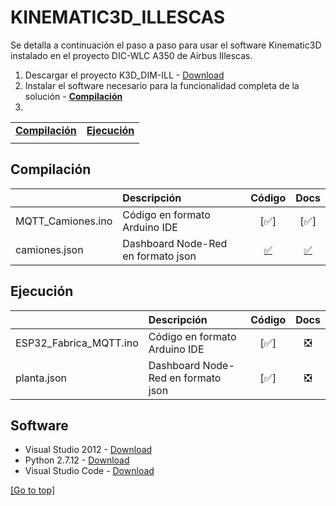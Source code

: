 # KINEMATIC3D_ILLESCAS
Se detalla a continuación el paso a paso para usar el software Kinematic3D instalado en el proyecto DIC-WLC A350 de Airbus Illescas.
1. Descargar el proyecto K3D_DIM-ILL - [Download](https://dev.azure.com/AritexSoftware/_git/K3D_DIM-ILL)
2. Instalar el software necesario para la funcionalidad completa de la solución - [**Compilación**](#compilación)
3. 



| | |
|-|-|
|[**Compilación**](#compilación) |[**Ejecución**](#ejecución) |
| | |

## Compilación
| | Descripción | Código | Docs |
|-|:------------|:----:|:----:|
|MQTT_Camiones.ino | Código en formato Arduino IDE |[:white_check_mark:]|[:white_check_mark:]|
|camiones.json| Dashboard Node-Red en formato json |[:white_check_mark:](/Camiones/camiones.json)|[:white_check_mark:](/Camiones/README.md)|

## Ejecución
| | Descripción | Código | Docs |
|-|:------------|:----:|:----:|
|ESP32_Fabrica_MQTT.ino | Código en formato Arduino IDE |[:white_check_mark:]|:negative_squared_cross_mark:|
|planta.json| Dashboard Node-Red en formato json |[:white_check_mark:]|:negative_squared_cross_mark:|


## Software
- Visual Studio 2012 - [Download](https://visualstudio.microsoft.com/es/vs/older-downloads/)
- Python 2.7.12 - [Download](https://www.python.org/downloads/release/python-2712/)
- Visual Studio Code - [Download](https://code.visualstudio.com/)

[[Go to top]](#KINEMATIC3D_ILLESCAS)
